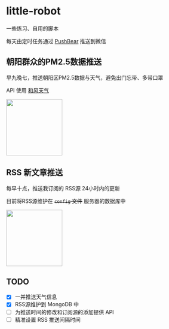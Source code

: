 # little-robot
一些练习、自用的脚本

每天由定时任务通过 [PushBear](https://pushbear.ftqq.com/admin/#/) 推送到微信

## 朝阳群众的PM2.5数据推送

早九晚七，推送朝阳区PM2.5数据与天气，避免出门忘带、多带口罩

API 使用 [和风天气](https://www.heweather.com)

<img src="https://mp.weixin.qq.com/cgi-bin/showqrcode?ticket=gQEh8TwAAAAAAAAAAS5odHRwOi8vd2VpeGluLnFxLmNvbS9xLzAydEVvdk53Q2ZlNjAxMDAwMDAwN2cAAgTs3R9aAwQAAAAA" width="150" height="150">

## RSS 新文章推送

每早十点，推送我订阅的 RSS源 24小时内的更新

目前将RSS源维护在 <del>`config` 文件</del> 服务器的数据库中

<img src="https://mp.weixin.qq.com/cgi-bin/showqrcode?ticket=gQFT8TwAAAAAAAAAAS5odHRwOi8vd2VpeGluLnFxLmNvbS9xLzAyek9QVU5JQ2ZlNjAxMDAwMDAwN1kAAgRGvR9aAwQAAAAA" width="150" height="150">

## TODO

- [x] 一并推送天气信息
- [x] RSS源维护到 MongoDB 中
- [ ] 为推送时间的修改和订阅源的添加提供 API
- [ ] 精准设置 RSS 推送间隔时间
